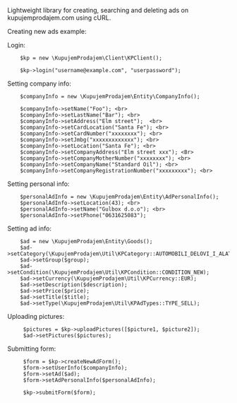 Lightweight library for creating, searching and deleting ads on kupujemprodajem.com using cURL.

Creating new ads example:

Login:
        
        $kp = new \KupujemProdajem\Client\KPClient();

        $kp->login("username@example.com", "userpassword");

Setting company info:

        $companyInfo = new \KupujemProdajem\Entity\CompanyInfo();

        $companyInfo->setName("Foo"); <br>
        $companyInfo->setLastName("Bar"); <br>
        $companyInfo->setAddress("Elm street");  <br>
        $companyInfo->setCardLocation("Santa Fe"); <br>
        $companyInfo->setCardNumber("xxxxxxxx"); <br>
        $companyInfo->setJmbg("xxxxxxxxxxxxx"); <br>
        $companyInfo->setLocation("Santa Fe"); <br>
        $companyInfo->setCompanyAddress("Elm street xxx"); <Br>
        $companyInfo->setCompanyMotherNumber("xxxxxxxx"); <br>
        $companyInfo->setCompanyName("Standard Oil"); <br>
        $companyInfo->setCompanyRegistrationNumber("xxxxxxxxx"); <br>

Setting personal info:

        $personalAdInfo = new \KupujemProdajem\Entity\AdPersonalInfo();
        $personalAdInfo->setLocation(43); <br>
        $personalAdInfo->setName("Gulbox d.o.o"); <br>
        $personalAdInfo->setPhone("0631625083");
        
Setting ad info: 

        $ad = new \KupujemProdajem\Entity\Goods();
        $ad->setCategory(\KupujemProdajem\Util\KPCategory::AUTOMOBILI_DELOVI_I_ALATI);
        $ad->setGroup($group);
        $ad->setCondition(\KupujemProdajem\Util\KPCondition::CONDITION_NEW);
        $ad->setCurrency(\KupujemProdajem\Util\KPCurrency::EUR);
        $ad->setDescription($description);
        $ad->setPrice($price);
        $ad->setTitle($title);
        $ad->setType(\KupujemProdajem\Util\KPAdTypes::TYPE_SELL);       
        

Uploading pictures:         
         
         $pictures = $kp->uploadPictures([$picture1, $picture2]);
         $ad->setPictures($pictures);
         
Submitting form:
            
         $form = $kp->createNewAdForm();   
         $form->setUserInfo($companyInfo);
         $form->setAd($ad);
         $form->setAdPersonalInfo($personalAdInfo);

         $kp->submitForm($form);
